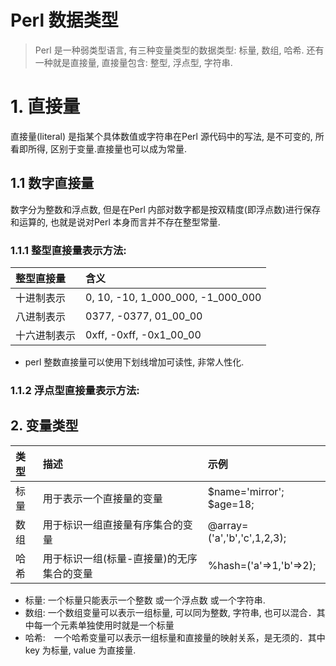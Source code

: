 # Perl 数据类型

> Perl 是一种弱类型语言, 有三种变量类型的数据类型: 标量, 数组, 哈希. 还有一种就是直接量, 直接量包含: 整型, 浮点型, 字符串.

# 1. 直接量

直接量\(literal\) 是指某个具体数值或字符串在Perl 源代码中的写法, 是不可变的, 所看即所得, 区别于变量.直接量也可以成为常量.

## 1.1 数字直接量

数字分为整数和浮点数, 但是在Perl 内部对数字都是按双精度\(即浮点数\)进行保存和运算的, 也就是说对Perl 本身而言并不存在整型常量.

### 1.1.1 整型直接量表示方法:

| 整型直接量 | 含义 |
| :--- | :--- |
| 十进制表示 | 0, 10, -10, 1_000_000, -1_000_000 |
| 八进制表示 | 0377, -0377, 01_00_00 |
| 十六进制表示 | 0xff, -0xff, -0x1_00_00  |
* perl 整数直接量可以使用下划线增加可读性, 非常人性化.

### 1.1.2 浮点型直接量表示方法:

## 2. 变量类型

| 类型 | 描述 | 示例 |
| :--- | :--- | :--- |
| 标量 | 用于表示一个直接量的变量 | $name='mirror'; $age=18; |
| 数组 | 用于标识一组直接量有序集合的变量 | @array=\('a','b','c',1,2,3\); |
| 哈希 | 用于标识一组\(标量-直接量\)的无序集合的变量 | %hash=\('a'=&gt;1,'b'=&gt;2\); |

* 标量: 一个标量只能表示一个整数 或一个浮点数 或一个字符串.
* 数组: 一个数组变量可以表示一组标量, 可以同为整数, 字符串, 也可以混合．其中每一个元素单独使用时就是一个标量
* 哈希:　一个哈希变量可以表示一组标量和直接量的映射关系，是无须的．其中key 为标量, value 为直接量.



